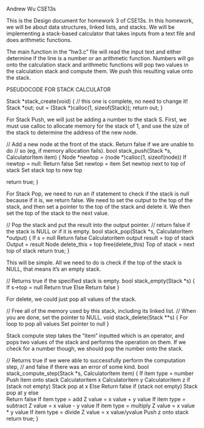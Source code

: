 Andrew Wu
CSE13s

This is the Design document for homework 3 of CSE13s. In this homework, we will be about data structures, linked lists, and stacks. We will be implementing a stack-based calculator that takes inputs from a text file and does arithmetic functions. 

The main function in the “hw3.c” file will read the input text and either determine if the line is a number or an arithmetic function. Numbers will go onto the calculation stack and arithmetic functions will pop two values in the calculation stack and compute them. We push this resulting value onto the stack. 


PSEUDOCODE FOR STACK CALCULATOR

Stack *stack_create(void) { // this one is complete, no need to change it!
  Stack *out;
  out = (Stack *)calloc(1, sizeof(Stack));
  return out;
}


For Stack Push, we will just be adding a number to the stack S. First, we must use calloc to allocate memory for the stack of 1, and use the size of the stack to determine the address of the new node. 

// Add a new node at the front of the stack. Return false if we are unable to do
// so (eg, if memory allocation fails).
bool stack_push(Stack *s, CalculatorItem item) {
	Node *newtop = (node *)calloc(1, sizeof(node))
	If newtop = null: 
		Return false
	Set newtop = item
	Set newtop next to top of stack
	Set stack top to new top
	
  return true;
}

For Stack Pop, we need to run an if statement to check if the stack is null because if it is, we return false. We need to set the output to the top of the stack, and then set a pointer to the top of the stack and delete it. We then set the top of the stack to the next value.

// Pop the stack and put the result into the output pointer.
// return false if the stack is NULL or if it is empty.
bool stack_pop(Stack *s, CalculatorItem *output) {
 	If  s = null
		Return false
	Calculatoritem output result = top of stack
	Output = result
	Node delete_this = top
	free(delete_this)
	Top of stack = next top of stack
  return true;
}

This will be simple. All we need to do is check if the top of the stack is NULL, that means it’s an empty stack. 

// Returns true if the specified stack is empty.
bool stack_empty(Stack *s) {
  	If s->top = null
		Return true
	Else
		Return false
}

For delete, we could just pop all values of the stack. 

// Free all of the memory used by this stack, including its linked list.
// When you are done, set the pointer to NULL.
void stack_delete(Stack **s) {
  	For loop to pop all values
	Set pointer to null
}

Stack compute step takes the “item” inputted which is an operator, and pops two values of the stack and performs the operation on them. If we check for a number though, we should pop the number onto the stack.

// Returns true if we were able to successfully perform the computation step,
// and false if there was an error of some kind.
bool stack_compute_step(Stack *s, CalculatorItem item) {
	If item type = number
		Push item onto stack
	Calculatoritem x
	Calculatoritem y
	Calculatoritem z
	if (stack not empty)
		Stack pop at x
	Else 
		Return false
	if (stack not empty)
		Stack pop at y
	else	
		Return false
	If item type = add
		Z value = x value + y value
	If item type = subtract
		Z value = x value - y value
	If item type = multiply
		Z value = x value * y value
	If item type = divide
		Z value = x value/yvalue
	Push z onto stack
  return true;
}



